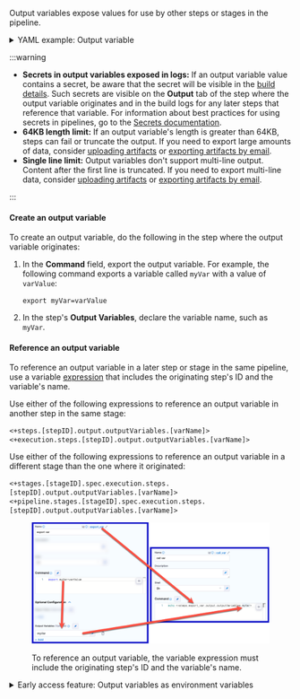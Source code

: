 
Output variables expose values for use by other steps or stages in the pipeline.

<details>
<summary>YAML example: Output variable</summary>

In the following YAML example, step `alpha` exports an output variable called `myVar`, and then step `beta` references that output variable.

```yaml
              - step:
                  type: Run
                  name: alpha
                  identifier: alpha
                  spec:
                    shell: Sh
                    command: export myVar=varValue
                    outputVariables:
                      - name: myVar
              - step:
                  type: Run
                  name: beta
                  identifier: beta
                  spec:
                    shell: Sh
                    command: |-
                      echo <+steps.alpha.output.outputVariables.myVar>
                      echo <+execution.steps.alpha.output.outputVariables.myVar>
```

</details>

:::warning

* **Secrets in output variables exposed in logs:** If an output variable value contains a secret, be aware that the secret will be visible in the [build details](/docs/continuous-integration/use-ci/viewing-builds.md). Such secrets are visible on the **Output** tab of the step where the output variable originates and in the build logs for any later steps that reference that variable. For information about best practices for using secrets in pipelines, go to the [Secrets documentation](/docs/category/secrets).
* **64KB length limit:** If an output variable's length is greater than 64KB, steps can fail or truncate the output. If you need to export large amounts of data, consider [uploading artifacts](/docs/continuous-integration/use-ci/build-and-upload-artifacts/build-and-upload-an-artifact#upload-artifacts) or [exporting artifacts by email](/docs/continuous-integration/use-ci/use-drone-plugins/drone-email-plugin.md).
* **Single line limit:** Output variables don't support multi-line output. Content after the first line is truncated. If you need to export multi-line data, consider [uploading artifacts](/docs/continuous-integration/use-ci/build-and-upload-artifacts/build-and-upload-an-artifact#upload-artifacts) or [exporting artifacts by email](/docs/continuous-integration/use-ci/use-drone-plugins/drone-email-plugin.md).

:::

#### Create an output variable

To create an output variable, do the following in the step where the output variable originates:

1. In the **Command** field, export the output variable. For example, the following command exports a variable called `myVar` with a value of `varValue`:

   ```
   export myVar=varValue
   ```

2. In the step's **Output Variables**, declare the variable name, such as `myVar`.

#### Reference an output variable

To reference an output variable in a later step or stage in the same pipeline, use a variable [expression](/docs/platform/variables-and-expressions/runtime-inputs/#expressions) that includes the originating step's ID and the variable's name.

Use either of the following expressions to reference an output variable in another step in the same stage:

```
<+steps.[stepID].output.outputVariables.[varName]>
<+execution.steps.[stepID].output.outputVariables.[varName]>
```

Use either of the following expressions to reference an output variable in a different stage than the one where it originated:

```
<+stages.[stageID].spec.execution.steps.[stepID].output.outputVariables.[varName]>
<+pipeline.stages.[stageID].spec.execution.steps.[stepID].output.outputVariables.[varName]>
```

<figure>

![](../use-ci/static/run-step-output-variable-example.png)

<figcaption>To reference an output variable, the variable expression must include the originating step's ID and the variable's name.</figcaption>
</figure>

<details>
<summary>Early access feature: Output variables as environment variables</summary>

:::note

Currently, this [early access feature](/release-notes/early-access) is behind the feature flag `CI_OUTPUT_VARIABLES_AS_ENV`. Contact [Harness Support](mailto:support@harness.io) to enable the feature.

:::

With this feature flag enabled, output variables from steps are automatically available as environment variables for other steps in the same Build (`CI`) stage. This means that, if you have a Build stage with three steps, an output variable produced from step one is automatically available as an environment variable for steps two and three.

In other steps in the same stage, you can refer to the output variable by its key without additional identification. For example, an output variable called `MY_VAR` can be referenced later as simply `$MY_VAR`. Without this feature flag enabled, you must use an expression to [reference the output variable](#reference-an-output-variable), such as `<+steps.stepID.output.outputVariables.MY_VAR>`.

With or without this feature flag, you must use an expression when referencing output variables across stages, for example:

```
name: <+stages.[stageID].spec.execution.steps.[stepID].output.outputVariables.[varName]>
name: <+pipeline.stages.[stageID].spec.execution.steps.[stepID].output.outputVariables.[varName]>
```

<details>
<summary>YAML examples: Referencing output variables</summary>

In the following YAML example, a step called `alpha` exports an output variable called `myVar`, and then a step called `beta` references that output variable. Both steps are in the same stage.

```yaml
              - step:
                  type: Run
                  name: alpha
                  identifier: alpha
                  spec:
                    shell: Sh
                    command: export myVar=varValue
                    outputVariables:
                      - name: myVar
              - step:
                  type: Run
                  name: beta
                  identifier: beta
                  spec:
                    shell: Sh
                    command: |-
                      echo $myVar
```

The following YAML example has two stages. In the first stage, a step called `alpha` exports an output variable called `myVar`, and then, in the second stage, a step called `beta` references that output variable.

```yaml
    - stage:
        name: stage1
        identifier: stage1
        type: CI
        spec:
          ...
          execution:
            steps:
              - step:
                  type: Run
                  name: alpha
                  identifier: alpha
                  spec:
                    shell: Sh
                    command: export myVar=varValue
                    outputVariables:
                      - name: myVar
    - stage:
        name: stage2
        identifier: stage2
        type: CI
        spec:
          ...
          execution:
            steps:
              - step:
                  type: Run
                  name: beta
                  identifier: beta
                  spec:
                    shell: Sh
                    command: |-
                      echo <+stages.stage1.spec.execution.steps.alpha.output.outputVariables.myVar>
```

</details>

If multiple variables have the same name, variables are chosen according to the following hierarchy:

1. Environment variables defined in the current step
2. Output variables from previous steps
3. Stage variables
4. Pipeline variables

This means that Harness looks for the referenced variable within the current step, then it looks at previous steps in the same stage, and then checks the stage variables, and, finally, it checks the pipeline variables. It stops when it finds a match.

If multiple output variables from previous steps have the same name, the last-produced variable takes priority. For example, assume a stage has three steps, and steps one and two both produce output variables called `NAME`. If step three calls `NAME`, the value of `NAME` from step two is pulled into step three because that is last-produced instance of the `NAME` variable.

:::warning Unpredictability with parallelism

For stages that use [looping strategies](/docs/platform/pipelines/looping-strategies/looping-strategies-matrix-repeat-and-parallelism), particularly parallelism, the last-produced instance of a variable can differ between runs. Depending on how quickly the parallel steps execute during each run, the last step to finish might not always be the same.

:::

To avoid conflicts with same-name variables, either make sure your variables have unique names or use an expression to specify a particular instance of a variable, for example:

```
name: <+steps.stepID.output.outputVariables.MY_VAR>
name: <+execution.steps.stepGroupID.steps.stepID.output.outputVariables.MY_VAR>
```

<details>
<summary>YAML examples: Variables with the same name</summary>

In the following YAML example, step `alpha` and `zeta` both export output variables called `myVar`. When the last step, `beta`, references `myVar`, it gets the value assigned in `zeta` because that was the most recent instance of `myVar`.

```yaml
              - step:
                  type: Run
                  name: alpha
                  identifier: alpha
                  spec:
                    shell: Sh
                    command: export myVar=varValue1
                    outputVariables:
                      - name: myVar
              - step:
                  type: Run
                  name: zeta
                  identifier: zeta
                  spec:
                    shell: Sh
                    command: export myVar=varValue2
                    outputVariables:
                      - name: myVar
              - step:
                  type: Run
                  name: beta
                  identifier: beta
                  spec:
                    shell: Sh
                    command: |-
                      echo $myVar
```

The following YAML example is the same as the previous example except that step `beta` uses an expression to call the value of `myVar` from step `alpha`.

```yaml
              - step:
                  type: Run
                  name: alpha
                  identifier: alpha
                  spec:
                    shell: Sh
                    command: export myVar=varValue1
                    outputVariables:
                      - name: myVar
              - step:
                  type: Run
                  name: zeta
                  identifier: zeta
                  spec:
                    shell: Sh
                    command: export myVar=varValue2
                    outputVariables:
                      - name: myVar
              - step:
                  type: Run
                  name: beta
                  identifier: beta
                  spec:
                    shell: Sh
                    command: |-
                      echo <+steps.alpha.output.outputVariables.myVar>
```

</details>

</details>

